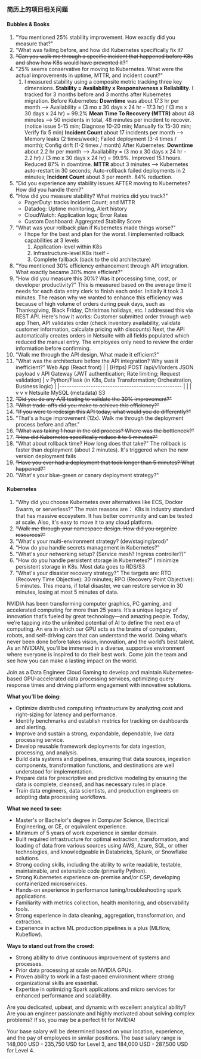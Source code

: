 
### 简历上的项目相关问题

#### Bubbles & Books
1. "You mentioned 25% stability improvement. How exactly did you measure that?"
2. "What was failing before, and how did Kubernetes specifically fix it?
3. ~~"Can you walk me through a specific incident that happened before K8s~~ 
   ~~and show how K8s would have prevented it?"~~
4. "25% seems conservative for moving to Kubernetes. What were the actual 
   improvements in uptime, MTTR, and incident count?"
	1. I measured stability using a composite metric tracking three key dimensions. **Stability = Availability x Responsiveness x Reliability**. I tracked for 3 months before and 3 months after Kubernetes migration. 
		Before Kubernetes: 
			**Downtime** was about 17.3 hr per month --> Availability = (3 mo x 30 days x 24 hr - 17.3 hr) / (3 mo x 30 days x 24 hr) = 99.2%
			**Mean Time To Recovery (MTTR)** about 48 minutes --> 50 incidents in total, 48 minutes per incident to recover. (notice issue 5-15 min; Diagnose 10-20 min; Manually fix 15-30 min; Verify fix 5 min)
			**Incident Count** about 17 incidents per month --> Memory leaks (2 times/week); Failed deployment (3-4 times / month); Config drift (1-2 timex / month)
		After Kubernetes: 
			**Downtime** about 2.2 hr per month --> Availability = (3 mo x 30 days x 24 hr - 2.2 hr) / (3 mo x 30 days x 24 hr) = 99.9%. Improved 15.1 hours. Reduced 87% in downtime.
			**MTTR** about 3 minutes --> Kubernetes auto-restart in 30 seconds; Auto-rollback failed deployments in 2 minutes; 
			**Incident Count** about 3 per month. 84% reduction.
5. "Did you experience any stability issues AFTER moving to Kubernetes? 
   How did you handle them?"
6. "How did you measure stability? What metrics did you track?"
	- PagerDuty: tracks Incident Count; and MTTR
	- Datadog: Uptime monitoring, Alert history
	- CloudWatch: Application logs; Error Rates
	- Custom Dashboard: Aggregated Stability Score
7. "What was your rollback plan if Kubernetes made things worse?"
	- I hope for the best and plan for the worst. I implemented rollback capabilities at 3 levels
		1. Application-level within K8s
		2. Infrastructure-level K8s itself - 
		3. Complete fallback (back to the old architecture)
8. "You mentioned 30% efficiency enhancement through API integration. 
   What exactly became 30% more efficient?"
9. "How did you measure this 30%? Was it processing time, cost, or developer productivity?"
	This is measured based on the average time it needs for each data entry clerk to finish each order. Initially it took 3 minutes. The reason why we wanted to enhance this efficiency was because of high volume of orders during peak days, such as Thanksgiving, Black Friday, Christmas holidays, etc. I addressed this via REST API. Here's how it works:
		Customer submitted order through web app
		Then, API validates order (check inventory availability, validate customer information, calculate pricing with discounts)
		Next, the API automatically creates orders in Netsuite with all fields populated which reduced the manual entry.
		The employees only need to review the order information before confirming.
10. "Walk me through the API design. What made it efficient?"
11. "What was the architecture before the API integration? Why was it inefficient?"
	Web App (React front) 
			|
			|  (Https) POST   /api/v1/orders   JSON payload
			v
	API Gateway      (JWT authentication; Rate limiting; Request validation)
			|
			v
	Python/Flask (in K8s, Data Transformation; Orchestration, Business logic) 
			|
			|---------------------------------------------------
			|                                    |                                       |
			v                                   v                                       v 
		 Netsuite                  MySQL (metadata)                     S3
12. ~~"Did you do any A/B testing to validate the 30% improvement?"~~
13. ~~"What trade-offs did you make to achieve this efficiency?"~~
14. ~~"If you were to redesign this API today, what would you do differently?"~~
15. "That's a huge improvement (12x). Walk me through the deployment process before and after."
16. ~~"What was taking 1 hour in the old process? Where was the bottleneck?"~~
17. ~~"How did Kubernetes specifically reduce it to 5 minutes?"~~
18. "What about rollback time? How long does that take?"
	The rollback is faster than deployment (about 2 minutes). It's triggered when the new version deployment fails
19. ~~"Have you ever had a deployment that took longer than 5 minutes? What happened?"~~
20. "What's your blue-green or canary deployment strategy?"

#### Kubernetes
1. "Why did you choose Kubernetes over alternatives like ECS, Docker Swarm, or serverless?"
	The main reasons are： K8s is industry standard that has massive ecosystem. It has better community and can be tested at scale. Also, it's easy to move it to any cloud platform.
2. ~~"Walk me through your namespace design. How did you organize resources?"~~
3. "What's your multi-environment strategy? (dev/staging/prod)"
4. "How do you handle secrets management in Kubernetes?"
5. "What's your networking setup? (Service mesh? Ingress controller?)"
6. "How do you handle persistent storage in Kubernetes?"
	I minimize persistent storage in K8s. Most data goes to RDS/S3
7. "What's your disaster recovery strategy?"
	The targets are: RTO (Recovery Time Objective): 30 minutes; RPO (Recovery Point Objective): 5 minutes. This means, if total disaster, we can restore service in 30 minutes, losing at most 5 minutes of data.
















NVIDIA has been transforming computer graphics, PC gaming, and accelerated computing for more than 25 years. It’s a unique legacy of innovation that’s fueled by great technology—and amazing people. Today, we’re tapping into the unlimited potential of AI to define the next era of computing. An era in which our GPU acts as the brains of computers, robots, and self-driving cars that can understand the world. Doing what’s never been done before takes vision, innovation, and the world’s best talent. As an NVIDIAN, you’ll be immersed in a diverse, supportive environment where everyone is inspired to do their best work. Come join the team and see how you can make a lasting impact on the world.

Join as a Data Engineer Cloud Gaming to develop and maintain Kubernetes-based GPU-accelerated data processing services, optimizing query response times and driving platform engagement with innovative solutions.

**What you’ll be doing:**
- Optimize distributed computing infrastructure by analyzing cost and right-sizing for latency and performance.
- Identify benchmarks and establish metrics for tracking on dashboards and alerting.
- Improve and sustain a strong, expandable, dependable, live data processing service.
- Develop reusable framework deployments for data ingestion, processing, and analysis.
- Build data systems and pipelines, ensuring that data sources, ingestion components, transformation functions, and destinations are well understood for implementation.
- Prepare data for prescriptive and predictive modeling by ensuring the data is complete, cleansed, and has necessary rules in place.
- Train data engineers, data scientists, and production engineers on adopting data processing workflows.
    
**What we need to see:**
- Master's or Bachelor's degree in Computer Science, Electrical Engineering, or CE, or equivalent experience.
- Minimum of 5 years of work experience in similar domain.
- Built required infrastructure for optimal extraction, transformation, and loading of data from various sources using AWS, Azure, SQL, or other technologies, and knowledgeable in Databricks, Splunk, or Snowflake solutions.
- Strong coding skills, including the ability to write readable, testable, maintainable, and extensible code (primarily Python).
- Strong Kubernetes experience on-premise and/or CSP, developing containerized microservices.
- Hands-on experience in performance tuning/troubleshooting spark applications.
- Familiarity with metrics collection, health monitoring, and observability tools.
- Strong experience in data cleaning, aggregation, transformation, and extraction.
- Experience in active ML production pipelines is a plus (MLflow, Kubeflow).
    
**Ways to stand out from the crowd:**
- Strong ability to drive continuous improvement of systems and processes.
- Prior data processing at scale on NVIDIA GPUs.
- Proven ability to work in a fast-paced environment where strong organizational skills are essential.
- Expertise in optimizing Spark applications and micro services for enhanced performance and scalability.
    
Are you dedicated, upbeat, and dynamic with excellent analytical ability? Are you an engineer passionate and highly motivated about solving complex problems? If so, you may be a perfect fit for NVIDIA!

Your base salary will be determined based on your location, experience, and the pay of employees in similar positions. The base salary range is 148,000 USD - 235,750 USD for Level 3, and 184,000 USD - 287,500 USD for Level 4.












